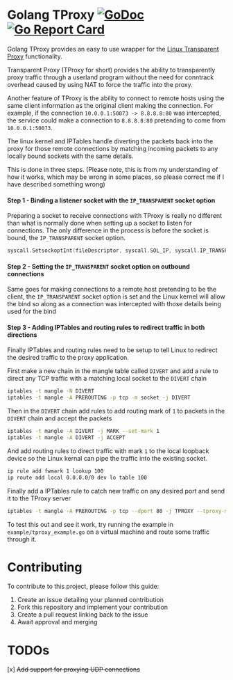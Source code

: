 Golang TProxy [![GoDoc](https://godoc.org/github.com/LiamHaworth/go-tproxy?status.svg)](https://godoc.org/github.com/LiamHaworth/go-tproxy) [![Go Report Card](https://goreportcard.com/badge/github.com/LiamHaworth/go-tproxy)](https://goreportcard.com/report/github.com/LiamHaworth/go-tproxy)
=============

Golang TProxy provides an easy to use wrapper for the [Linux Transparent Proxy][1] functionality.

Transparent Proxy (TProxy for short) provides the ability to transparently proxy traffic through a userland
program without the need for conntrack overhead caused by using NAT to force the traffic into the proxy.

Another feature of TProxy is the ability to connect to remote hosts using the same client information as
the original client making the connection. For example, if the connection `10.0.0.1:50073 -> 8.8.8.8:80` was
intercepted, the service could make a connection to `8.8.8.8:80` pretending to come from `10.0.0.1:50073`.

The linux kernel and IPTables handle diverting the packets back into the proxy for those remote connections by
matching incoming packets to any locally bound sockets with the same details.

This is done in three steps. (Please note, this is from my understanding of how it works, which may be wrong in some places,
so please correct me if I have described something wrong)

#### Step 1 - Binding a listener socket with the `IP_TRANSPARENT` socket option

Preparing a socket to receive connections with TProxy is really no different than what is normally done when
setting up a socket to listen for connections. The only difference in the process is before the socket is bound,
the `IP_TRANSPARENT` socket option.

```go
syscall.SetsockoptInt(fileDescriptor, syscall.SOL_IP, syscall.IP_TRANSPARENT, 1)
```

#### Step 2 - Setting the `IP_TRANSPARENT` socket option on outbound connections

Same goes for making connections to a remote host pretending to be the client, the `IP_TRANSPARENT` socket
option is set and the Linux kernel will allow the bind so along as a connection was intercepted with those details
being used for the bind

#### Step 3 - Adding IPTables and routing rules to redirect traffic in both directions

Finally IPTables and routing rules need to be setup to tell Linux to redirect the desired traffic to the proxy
application.

First make a new chain in the mangle table called `DIVERT` and add a rule to direct any TCP traffic with a matching
local socket to the `DIVERT` chain
```sh
iptables -t mangle -N DIVERT
iptables -t mangle -A PREROUTING -p tcp -m socket -j DIVERT
```

Then in the `DIVERT` chain add rules to add routing mark of `1` to packets in the `DIVERT` chain and accept the packets
```sh
iptables -t mangle -A DIVERT -j MARK --set-mark 1
iptables -t mangle -A DIVERT -j ACCEPT
```

And add routing rules to direct traffic with mark `1` to the local loopback device so the Linux kernal can pipe the
traffic into the existing socket.
```sh
ip rule add fwmark 1 lookup 100
ip route add local 0.0.0.0/0 dev lo table 100
```

Finally add a IPTables rule to catch new traffic on any desired port and send it to the TProxy server
```sh
iptables -t mangle -A PREROUTING -p tcp --dport 80 -j TPROXY --tproxy-mark 0x1/0x1 --on-port 8080
```

To test this out and see it work, try running the example in `example/tproxy_example.go` on a virtual machine and route
some traffic through it.

Contributing
=============

To contribute to this project, please follow this guide:

  1. Create an issue detailing your planned contribution
  2. Fork this repository and implement your contribution
  3. Create a pull request linking back to the issue
  4. Await approval and merging
  
TODOs
=====

 [x] ~~Add support for proxying UDP connections~~




[1]: https://www.kernel.org/doc/Documentation/networking/tproxy.txt